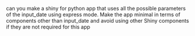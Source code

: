 can you make a shiny for python app that uses all the possible parameters of the input_date using express mode.
Make the app minimal in terms of components other than input_date and avoid using other Shiny components if they are not required for this app
